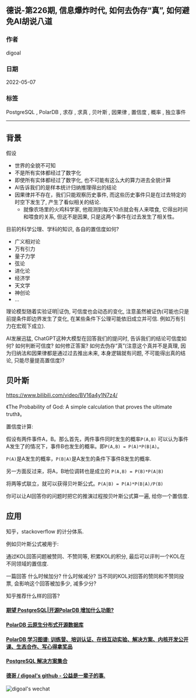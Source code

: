 ## 德说-第226期, 信息爆炸时代, 如何去伪存“真”, 如何避免AI胡说八道                       
                                      
### 作者                                      
digoal                                      
                                      
### 日期                                      
2022-05-07                                     
                                      
### 标签                                      
PostgreSQL , PolarDB , 求存 , 求真 , 贝叶斯 , 因果律 , 置信度 , 概率 , 独立事件                        
                                      
----                                      
                                      
## 背景       
    
假设    
- 世界的全貌不可知    
- 不是所有实体都经过了数字化    
- 即使所有实体都经过了数字化, 也不可能有这么大的算力进去全貌计算    
- AI告诉我们的是样本统计归纳推理得出的结论    
- 因果律并不存在，我们只能观察历史事件, 而这些历史事件只是在过去特定的时空下发生了, 产生了看似相关的结论.     
    - 就像农场里的火鸡科学家, 他观测到每天10点就会有人来喂食, 它得出时间和喂食的关系, 但这不是因果, 只是这两个事件在过去发生了相关性。      
    
目前的科学公理、学科的知识, 各自的置信度如何?    
- 广义相对论    
- 万有引力    
- 量子力学    
- 弦论    
- 进化论    
- 经济学    
- 天文学    
- 神创论    
- ...     
    
理论模型随着实验证明|证伪, 可信度也会动态的变化, 注意虽然被证伪(可能也只是前提条件即边界发生了变化, 在某些条件下公理可能依旧成立并可信. 例如万有引力在宏观下成立).       
    
AI发展迅猛, ChatGPT这种大模型在回答我们的提问时, 告诉我们的结论可信度如何? 如何判断可信度? 如何修正答案? 如何去伪存“真”(注意这个真并不是真理, 因为归纳法和因果律都是通过过去推出未来, 本身逻辑就有问题, 不可能得出真的结论, 只能尽量提高置信度)?      
  
  
    
## 贝叶斯    
https://www.bilibili.com/video/BV16a4y1N7z4/    
    
《The Probability of God: A simple calculation that proves the ultimate truth》。    
    
置信度计算:       
    
假设有两件事件A，B。那么首先，两件事件同时发生的概率`P(A,B)` 可以认为事件A发生了的情况下，事件B也发生的概率。即`P(A,B) = P(A)*P(B|A)`。    
    
`P(A)`是A发生的概率，`P(B|A)`是A发生的条件下事件B发生的概率.       
    
另一方面反过来，将A，B地位调转也是成立的  `P(A,B) = P(B)*P(A|B)`       
    
将两等式联立，就可以获得贝叶斯公式。`P(A|B) = P(A)*P(B|A)/P(B)`      
  
你可以让AI回答你的问题时把它的推演过程按贝叶斯公式算一遍, 给你一个置信度.    
    
## 应用       
知乎，stackoverflow 的计分体系.       
    
例如贝叶斯公式被用于:    
  
通过KOL回答问题被赞同、不赞同等, 积累KOL的积分, 最后可以评判一个KOL在不同领域的置信度.       
    
一篇回答 什么时候加分? 什么时候减分? 当不同的KOL对回答的赞同和不赞同投票, 会影响这个回答被加多少, 减多少分?     
    
知乎推荐什么样的回答?        
    
  
#### [期望 PostgreSQL|开源PolarDB 增加什么功能?](https://github.com/digoal/blog/issues/76 "269ac3d1c492e938c0191101c7238216")
  
  
#### [PolarDB 云原生分布式开源数据库](https://github.com/ApsaraDB "57258f76c37864c6e6d23383d05714ea")
  
  
#### [PolarDB 学习图谱: 训练营、培训认证、在线互动实验、解决方案、内核开发公开课、生态合作、写心得拿奖品](https://www.aliyun.com/database/openpolardb/activity "8642f60e04ed0c814bf9cb9677976bd4")
  
  
#### [PostgreSQL 解决方案集合](../201706/20170601_02.md "40cff096e9ed7122c512b35d8561d9c8")
  
  
#### [德哥 / digoal's github - 公益是一辈子的事.](https://github.com/digoal/blog/blob/master/README.md "22709685feb7cab07d30f30387f0a9ae")
  
  
![digoal's wechat](../pic/digoal_weixin.jpg "f7ad92eeba24523fd47a6e1a0e691b59")
  
